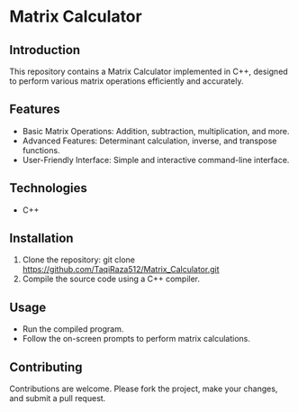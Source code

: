 # Matrix Calculator

## Introduction
This repository contains a Matrix Calculator implemented in C++, designed to perform various matrix operations efficiently and accurately.

## Features
- Basic Matrix Operations: Addition, subtraction, multiplication, and more.
- Advanced Features: Determinant calculation, inverse, and transpose functions.
- User-Friendly Interface: Simple and interactive command-line interface.

## Technologies
- C++

## Installation
1. Clone the repository: git clone https://github.com/TaqiRaza512/Matrix_Calculator.git
2. Compile the source code using a C++ compiler.

## Usage
- Run the compiled program.
- Follow the on-screen prompts to perform matrix calculations.

## Contributing
Contributions are welcome. Please fork the project, make your changes, and submit a pull request.
